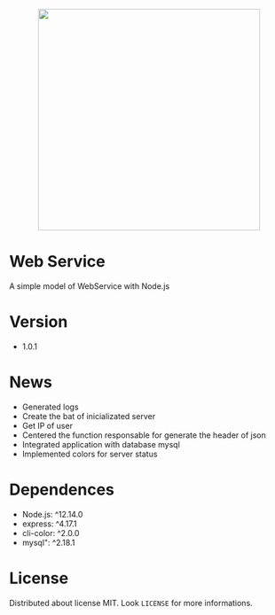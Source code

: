 <p align="center">
  <img width="400" heigth="400" src="https://user-images.githubusercontent.com/34194789/73881252-c2b47500-483e-11ea-84fd-9a85ad55c3e4.png" />
</p>


# Web Service

A simple model of WebService with Node.js

# Version

* 1.0.1

# News

* Generated logs
* Create the bat of inicializated server
* Get IP of user
* Centered the function responsable for generate the header of json
* Integrated application with database mysql
* Implemented colors for server status

# Dependences

* Node.js: ^12.14.0
* express: ^4.17.1
* cli-color: ^2.0.0
* mysql": ^2.18.1

# License

Distributed about license MIT. Look `LICENSE` for more informations. 
